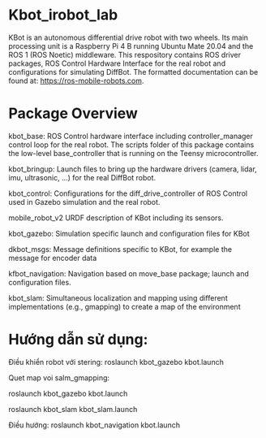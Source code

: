# Kbot_irobot_lab
KBot is an autonomous differential drive robot with two wheels. Its main processing unit is a Raspberry Pi 4 B running Ubuntu Mate 20.04 and the ROS 1 (ROS Noetic) middleware. This respository contains ROS driver packages, ROS Control Hardware Interface for the real robot and configurations for simulating DiffBot. The formatted documentation can be found at: https://ros-mobile-robots.com.

# Package Overview
kbot_base: ROS Control hardware interface including controller_manager control loop for the real robot. The scripts folder of this package contains the low-level base_controller that is running on the Teensy microcontroller.

kbot_bringup: Launch files to bring up the hardware drivers (camera, lidar, imu, ultrasonic, ...) for the real DiffBot robot.

kbot_control: Configurations for the diff_drive_controller of ROS Control used in Gazebo simulation and the real robot.

mobile_robot_v2 URDF description of KBot including its sensors.

kbot_gazebo: Simulation specific launch and configuration files for KBot

dkbot_msgs: Message definitions specific to KBot, for example the message for encoder data

kfbot_navigation: Navigation based on move_base package; launch and configuration files.

kbot_slam: Simultaneous localization and mapping using different implementations (e.g., gmapping) to create a map of the environment


# Hướng dẫn sử dụng:
Điều khiển robot với stering:
roslaunch kbot_gazebo kbot.launch

Quet map voi salm_gmapping: 

roslaunch kbot_gazebo kbot.launch

roslaunch kbot_slam kbot_slam.launch

Điều hướng:
roslaunch kbot_navigation kbot.launch
